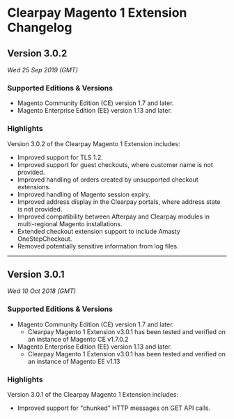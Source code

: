 # Clearpay Magento 1 Extension Changelog

## Version 3.0.2

_Wed 25 Sep 2019 (GMT)_

### Supported Editions & Versions

- Magento Community Edition (CE) version 1.7 and later.
- Magento Enterprise Edition (EE) version 1.13 and later.

### Highlights

Version 3.0.2 of the Clearpay Magento 1 Extension includes:

- Improved support for TLS 1.2.
- Improved support for guest checkouts, where customer name is not provided.
- Improved handling of orders created by unsupported checkout extensions.
- Improved handling of Magento session expiry.
- Improved address display in the Clearpay portals, where address state is not provided.
- Improved compatibility between Afterpay and Clearpay modules in multi-regional Magento installations.
- Extended checkout extension support to include Amasty OneStepCheckout.
- Removed potentially sensitive information from log files.

---

## Version 3.0.1

_Wed 10 Oct 2018 (GMT)_

### Supported Editions & Versions

- Magento Community Edition (CE) version 1.7 and later.
  - Clearpay Magento 1 Extension v3.0.1 has been tested and verified on an instance of Magento CE v1.7.0.2
- Magento Enterprise Edition (EE) version 1.13 and later.
  - Clearpay Magento 1 Extension v3.0.1 has been tested and verified on an instance of Magento EE v1.13

### Highlights

Version 3.0.1 of the Clearpay Magento 1 Extension includes:

- Improved support for "chunked" HTTP messages on GET API calls.
